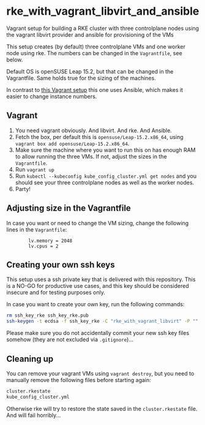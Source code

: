 # rke_with_vagrant_libvirt_and_ansible

Vagrant setup for building a RKE cluster with three controlplane nodes using the vagrant libvirt provider and ansible for provisioning of the VMs

This setup creates (by default) three controlplane VMs and one worker node using rke. The numbers can be changed in the `Vagrantfile`, see below.

Default OS is openSUSE Leap 15.2, but that can be changed in the Vagrantfile. Same holds true for the sizing of the machines.

In contrast to [this Vagrant setup](https://github.com/johanneskastl/rke_with_vagrant_libvirt) this one uses Ansible, which makes it easier to change instance numbers.

## Vagrant

1. You need vagrant obviously. And libvirt. And rke. And Ansible.
2. Fetch the box, per default this is `opensuse/Leap-15.2.x86_64`, using `vagrant box add opensuse/Leap-15.2.x86_64`.
3. Make sure the machine where you want to run this on has enough RAM to allow running the three VMs. If not, adjust the sizes in the `Vagrantfile`.
4. Run `vagrant up`
5. Run `kubectl --kubeconfig kube_config_cluster.yml get nodes` and you should see your three controlplane nodes as well as the worker nodes.
6. Party!

## Adjusting size in the Vagrantfile

In case you want or need to change the VM sizing, change the following lines in the `Vagrantfile`:
```
        lv.memory = 2048
        lv.cpus = 2
```

## Creating your own ssh keys

This setup uses a ssh private key that is delivered with this repository. This is a NO-GO for productive use cases, and this key should be considered insecure and for testing purposes only.

In case you want to create your own key, run the following commands:

```bash
rm ssh_key_rke ssh_key_rke.pub
ssh-keygen -t ecdsa -f ssh_key_rke -C "rke_with_vagrant_libvirt" -P ""
```

Please make sure you do not accidentally commit your new ssh key files somehow (they are not excluded via `.gitignore`)...

## Cleaning up

You can remove your vagrant VMs using `vagrant destroy`, but you need to manually remove the following files before starting again:
```bash
cluster.rkestate
kube_config_cluster.yml
```

Otherwise rke will try to restore the state saved in the `cluster.rkestate` file. And will fail horribly...
